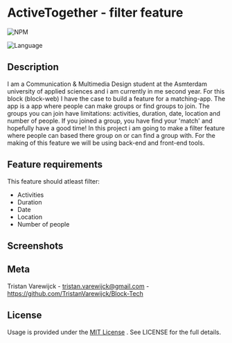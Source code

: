 # ActiveTogether - filter feature 

![NPM](https://img.shields.io/npm/v/npm)

![Language](https://img.shields.io/github/languages/top/TristanVarewijck/Block-Tech)





## Description 

I am a Communication & Multimedia Design student at the Asmterdam university of applied sciences and i am currently in me second year. 
For this block (block-web) I have the case to build a feature for a matching-app. The app is a app where people can make groups or find groups to join. 
The groups you can join have limitations: activities, duration, date, location and number of people. If you joined a group, you have find your 'match' and hopefully have a good time! In this project i am going to make a filter feature where people can based there group on or can find a group with. For the making of this feature we will be using back-end and front-end tools. 


## Feature requirements

This feature should atleast filter: 

- Activities 
- Duration 
- Date 
- Location
- Number of people


## Screenshots


## Meta

Tristan Varewijck - tristan.varewijck@gmail.com - https://github.com/TristanVarewijck/Block-Tech


## License

Usage is provided under the [MIT License](https://github.com/git/git-scm.com/blob/master/MIT-LICENSE.txt) . See LICENSE for the full details.
